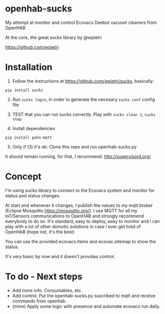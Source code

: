# openhab-sucks

My attempt at monitor and control Ecovacs Deebot vacuum cleaners from OpenHAB

At the core, the great sucks library by @wpietri

https://github.com/wpietri

# Installation

1. Follow the instructions at https://github.com/wpietri/sucks, basically:

`pip install sucks`

2. Run ```sucks login```, in order to generate the necesary ```sucks.conf``` config file

3. TEST that you can run sucks correctly. Play with ```sucks clean 1```, ```sucks stop```

4. Install dependencies

```pip install paho-mqtt```

5. Only if (3) it's ok: Clone this repo and run openhab-sucks.py

It should remain running, for that, I recommend: http://supervisord.org/

# Concept

I'm using sucks library to connect to the Ecovacs system and monitor for status and status changes.

At start and whenever it changes, I publish the values to my mqtt broker (Eclipse Mosquitto https://mosquitto.org/). I use MQTT for all my IoT/Sensors communications to OpenHAB and strongly recommend everybody to do so. It's standard, easy to deploy, easy to monitor and I can play with a lot of other domotic solutions in case I ever get tired of OpenHAB (hope not, it's the best)

You can use the provided ecovacs.items and ecovac.sitemap to show the status.

It's very basic by now and it doesn't provides control.

# To do - Next steps

- Add more info. Consumables, etc.
- Add control. Put the openhab-sucks.py suscribed to mqtt and receive commands from openhab.
- (mine) Apply some logic with presence and automate ecovacs run daily.


